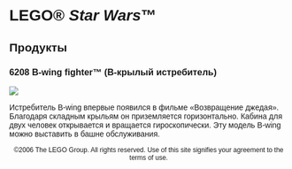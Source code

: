 <div lang="ru-RU" style="font-family: Helvetica, sans-serif;">
<h1>LEGO® <i>Star Wars</i>™</h1>
<h2>Продукты</h2>
<h3>
<span class="product_number">6208</span>
<span class="title">B-wing fighter™ (B-крылый истребитель)</span>
</h3>
<img src="https://www.lego.com/cdn/product-assets/product.img.pri/6208-0000-XX-12-1.jpg" type="image/jpeg">
<p class="description">Истребитель B-wing впервые появился в фильме «Возвращение джедая». Благодаря складным крыльям он приземляется горизонтально. Кабина для двух человек открывается и вращается гироскопически. Эту модель B-wing можно выставить в башне обслуживания.</p>
<p class="footer" style="font-size: 12px; text-align: center;">©2006 The LEGO Group. All rights reserved. Use of this site signifies your agreement to the terms of use.</p>
</div>
